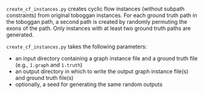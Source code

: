 `create_cf_instances.py` creates cyclic flow instances (without subpath
constraints) from original toboggan instances. For each ground truth path in
the toboggan path, a second path is created by randomly permuting the exons of
the path. Only instances with at least two ground truth paths are generated.

`create_cf_instances.py` takes the following parameters:
* an input directory containing a graph instance file and a ground truth file
	(e.g., `1.graph` and `1.truth`)
* an output directory in which to write the output graph instance file(s) and
	ground truth file(s)
* optionally, a seed for generating the same random outputs
